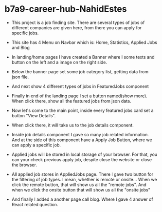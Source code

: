# b7a9-career-hub-NahidEstes

- This project is a job finding site. There are several types of jobs of different companies are given here, from there you can apply for specific jobs.

* This site has 4 Menu on Navbar which is: Home, Statistics, Applied Jobs and Blog

* In landing/home pages I have created a Banner where I some texts and button on the left and a image on the right side.

* Below the banner page set some job category list, getting data from json file.

* And next show 4 different types of jobs in FeaturedJobs component

* Finally in end of the landing page I set a button named(show more). When click there, show all the featured jobs from json data.

* Now let's come to the main point, inside every featured jobs card set a button "View Details".

* When click there, it will take us to the job details component.

* Inside job details component I gave so many job related information. And at the side of this component have a Apply Job Button, where we can apply a specific job.

* Applied jobs will be stored in local storage of your browser. For that, you can your check previous apply job, despite close the website or close the browser.

* All applied job stores in AppliedJobs page. There I gave two button for the filtering of job types. I mean, whether is remote or onsite... When we click the remote button, that will show us all the "remote jobs". And when we click the onsite button that will show us all the "onsite jobs"

* And finally I added a another page call blog. Where I gave 4 answer of React related question.
